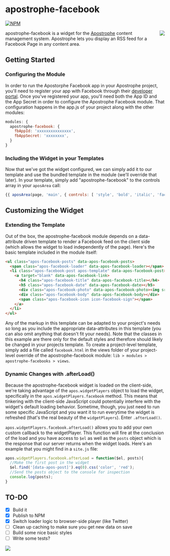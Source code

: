 # apostrophe-facebook
[![NPM](https://nodei.co/npm/apostrophe-facebook.png?downloads=true&stars=true)](https://nodei.co/npm/apostrophe-facebook/)

<a href="http://apostrophenow.org/"><img src="https://raw.github.com/punkave/jquery-bottomless/master/logos/logo-box-madefor.png" align="right" /></a>
apostrophe-facebook is a widget for the [Apostrophe](http://github.com/punkave/apostrophe) content management system. Apostrophe lets you display an RSS feed for a Facebook Page in any content area.

## Getting Started
### Configuring the Module
In order to run the Apostorphe Facebook app in your Apostrophe project, you'll need to register your app with Facebook through their [developer portal](https://developers.facebook.com/). Once you've registered your app, you'll need both the App ID and the App Secret in order to configure the Apostrophe Facebook module. That configuration happens in the app.js of your project along with the other modules:

```js
modules: {
  apostrophe-facebook: {
    fbAppId: 'xxxxxxxxxxxxxxx',
    fbAppSecret: 'xxxxxxxx',
  }
}
```
### Including the Widget in your Templates
Now that we've got the widget configured, we can simply add it to our template and use the bundled template in the module (we'll override that later). In your template, simply add "apostrophe-facebook" to the controls array in your `aposArea` call:
```js
{{ aposArea(page, 'main', { controls: [ 'style', 'bold', 'italic', 'facebook' ] } ) }}
```

## Customizing the Widget
### Extending the Template
Out of the box, the apostrophe-facebook module depends on a data-attribute driven template to render a Facebook feed on the client side (which allows the widget to load independently of the page). Here's the basic template included in the module itself:

```html
<ul class="apos-facebook-posts" data-apos-facebook-posts>
  <span class="apos-facebook-loader" data-apos-facebook-loader></span>
  <li class="apos-facebook-post apos-template" data-apos-facebook-post>
    <a target="blank" data-apos-facebook-link>
      <h4 class="apos-facebook-title" data-apos-facebook-title></h4>
      <h5 class="apos-facebook-date" data-apos-facebook-date></h5>
      <div class="apos-facebook-photo" data-apos-facebook-photo><img src=""></div>
      <div class="apos-facebook-body" data-apos-facebook-body></div>
      <span class="apos-facebook-icon icon-facebook-sign"></span>
    </a>
  </li>
</ul>
```
Any of the markup in this template can be adapted to your project's needs so long as you include the appropriate data-attributes in this template (you can also omit anything that doesn't fit your needs). Note that the classes in this example are there only for the default styles and therefore should likely be changed in your projects template. To create a project-level template, simply add a file called `facebook.html` in the views folder of your project-level override of the apostrophe-facebook module: `lib > modules > apostrophe-facebooks > views`.
### Dynamic Changes with .afterLoad()
Because the apostrophe-facebook widget is loaded on the client-side, we're taking advantage of the `apos.widgetPlayers` object to load the widget, specifically in the `apos.widgetPlayers.facebook` method. This means that tinkering with the client-side JavaScript could potentially interfere with the widget's default loading behavior. Sometime, though, you just need to run some specific JavaScript and you want it to run everytime the widget is refreshed (that's the real beauty of the `widgetPlayers`). Enter `.afterLoad()`.

`apos.widgetPlayers.facebook.afterLoad()` allows you to add your own custom callback to the widgetPlayer. This function will fire at the conclusion of the load and you have access to `$el` as well as the `posts` object which is the response that our server returns when the widget loads. Here's an example that you might find in a `site.js` file:
```js
apos.widgetPlayers.facebook.afterLoad = function($el, posts){
  //Make the first post in the widget 
  $el.find('[data-apos-post]').eq(0).css('color', 'red');
  //Send the posts object to the console for inspection
  console.log(posts);
}
```

## TO-DO
- [x] Build it
- [x] Publish to NPM
- [x] Switch loader logic to browser-side player (like Twitter)
- [ ] Clean up caching to make sure you get new data on save
- [ ] Build some nice basic styles
- [ ] Write some tests?

<a href="http://punkave.com/"><img src="https://raw.github.com/punkave/jquery-bottomless/master/logos/logo-box-builtby.png" /></a>
